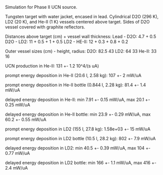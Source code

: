 Simulation for Phase II UCN source.

Tungsten target with water jacket, encased in lead.
Cylindrical D2O (296 K), LD2 (20 K), and He-II (1 K) vessels centered above target.
Sides of D2O vessel covered with graphite reflectors.

Distances above target (cm) + vessel wall thickness:
Lead - D2O: 4.7 + 0.5
D2O - LD2: 11 + 0.5 + 1 + 0.5
LD2 - HE-II: 12 + 0.3 + 0.8 + 0.2

Outer vessel sizes (cm) - height, radius:
D2O: 82.5 43
LD2: 64 33
He-II: 33 16

UCN production in He-II:
131 +- 1.2 10^4/(s uA)

prompt energy deposition in He-II (20.6 l, 2.58 kg):
107 +- 2 mW/uA

prompt energy deposition in He-II bottle (0.844 l, 2.28 kg):
81.4 +- 1.4 mW/uA

delayed energy deposition in He-II:
min 7.91 +- 0.15 mW/uA, max 20.1 +- 0.25 mW/uA

delayed energy deposition in He-II bottle:
min 23.9 +- 0.29 mW/uA, max 60.2 +- 0.55 mW/uA

prompt energy deposition in LD2 (155 l, 27.8 kg):
1.58e+03 +- 15 mW/uA

prompt energy deposition in LD2 bottle (10.5 l, 28.2 kg):
802 +- 7.9 mW/uA

delayed energy deposition in LD2:
min 40.5 +- 0.39 mW/uA, max 104 +- 0.77 mW/uA

delayed energy deposition in LD2 bottle:
min 166 +- 1.1 mW/uA, max 416 +- 2.4 mW/uA

